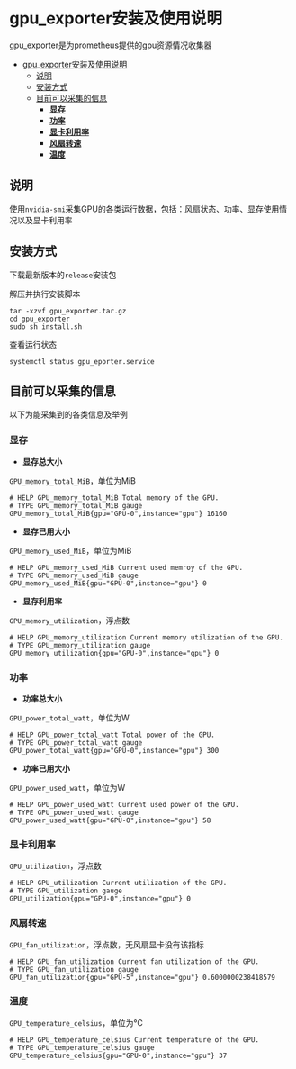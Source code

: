 <!--
 * @Title: readme.md
 * @Description: 使用说明
 * @Version: v1.0
 * @Company: Casia
 * @Author: hsj
 * @Date: 2021-06-15 11:28:47
 * @LastEditors: hsj
 * @LastEditTime: 2021-06-15 14:40:53
-->

# gpu_exporter安装及使用说明
gpu_exporter是为prometheus提供的gpu资源情况收集器

- [gpu_exporter安装及使用说明](#gpu_exporter安装及使用说明)
  - [说明](#说明)
  - [安装方式](#安装方式)
  - [目前可以采集的信息](#目前可以采集的信息)
    - [**显存**](#显存)
    - [**功率**](#功率)
    - [**显卡利用率**](#显卡利用率)
    - [**风扇转速**](#风扇转速)
    - [**温度**](#温度)

## 说明
使用`nvidia-smi`采集GPU的各类运行数据，包括：风扇状态、功率、显存使用情况以及显卡利用率
## 安装方式
下载最新版本的`release`安装包

解压并执行安装脚本
```
tar -xzvf gpu_exporter.tar.gz
cd gpu_exporter
sudo sh install.sh
```
查看运行状态
```
systemctl status gpu_eporter.service
```

## 目前可以采集的信息
以下为能采集到的各类信息及举例
### **显存**
  * **显存总大小**
  
`GPU_memory_total_MiB`，单位为MiB
```
# HELP GPU_memory_total_MiB Total memory of the GPU.
# TYPE GPU_memory_total_MiB gauge
GPU_memory_total_MiB{gpu="GPU-0",instance="gpu"} 16160
```
  * **显存已用大小**

`GPU_memory_used_MiB`，单位为MiB
```
# HELP GPU_memory_used_MiB Current used memroy of the GPU.
# TYPE GPU_memory_used_MiB gauge
GPU_memory_used_MiB{gpu="GPU-0",instance="gpu"} 0
```
  * **显存利用率**

`GPU_memory_utilization`，浮点数
```
# HELP GPU_memory_utilization Current memory utilization of the GPU.
# TYPE GPU_memory_utilization gauge
GPU_memory_utilization{gpu="GPU-0",instance="gpu"} 0
```
### **功率**
  * **功率总大小**

`GPU_power_total_watt`，单位为W
```
# HELP GPU_power_total_watt Total power of the GPU.
# TYPE GPU_power_total_watt gauge
GPU_power_total_watt{gpu="GPU-0",instance="gpu"} 300
```
  * **功率已用大小**

`GPU_power_used_watt`，单位为W
```
# HELP GPU_power_used_watt Current used power of the GPU.
# TYPE GPU_power_used_watt gauge
GPU_power_used_watt{gpu="GPU-0",instance="gpu"} 58
```
### **显卡利用率**

`GPU_utilization`，浮点数
```
# HELP GPU_utilization Current utilization of the GPU.
# TYPE GPU_utilization gauge
GPU_utilization{gpu="GPU-0",instance="gpu"} 0
```
### **风扇转速**

`GPU_fan_utilization`，浮点数，无风扇显卡没有该指标
```
# HELP GPU_fan_utilization Current fan utilization of the GPU.
# TYPE GPU_fan_utilization gauge
GPU_fan_utilization{gpu="GPU-5",instance="gpu"} 0.6000000238418579
```
### **温度**

`GPU_temperature_celsius`，单位为°C
```
# HELP GPU_temperature_celsius Current temperature of the GPU.
# TYPE GPU_temperature_celsius gauge
GPU_temperature_celsius{gpu="GPU-0",instance="gpu"} 37
```